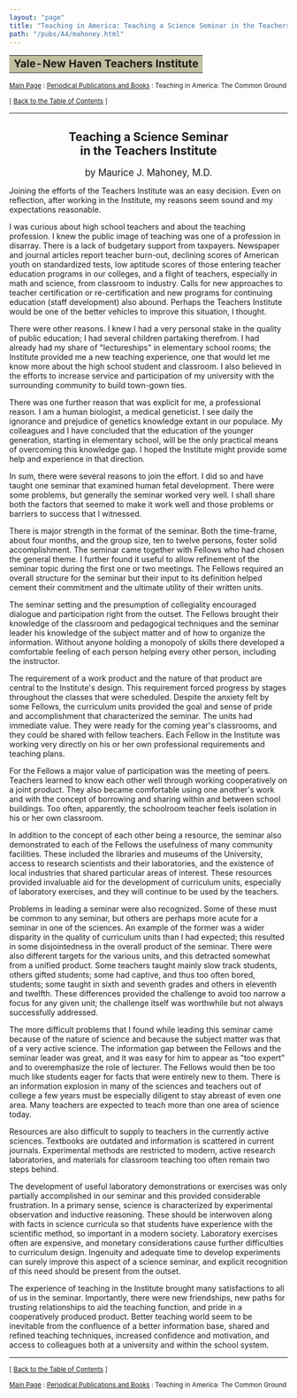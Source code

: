 ```yaml
---
layout: "page"
title: "Teaching in America: Teaching a Science Seminar in the Teachers Institute"
path: "/pubs/A4/mahoney.html"
---
```

<main>
<table border="0" width="100%">
<tbody><tr><td bgcolor="#C0C0A0"><b><big>Yale-New Haven Teachers Institute</big></b></td></tr>
</tbody></table>
<p><small><a href="..\..\">Main Page</a> : <a href="..\">Periodical Publications and Books</a> : Teaching in America: The Common Ground</small></p>
<p><small>[ <a href=".\">Back to the Table of Contents</a> ]</small></p>
<hr/>
<h2 align="CENTER">Teaching a Science Seminar<br/>
in the Teachers Institute</h2>
<p align="CENTER"><big>by Maurice J. Mahoney, M.D.</big></p>
<p>Joining the efforts of the Teachers Institute was an easy 
decision. Even on reflection, after working in the Institute, my reasons 
seem sound and my expectations reasonable.</p>
<p>I was curious about high school teachers and about the teaching 
profession. I knew the public image of teaching was one of a profession in 
disarray. There is a lack of budgetary support from taxpayers. Newspaper 
and journal articles report teacher burn-out, declining scores of American 
youth on standardized tests, low aptitude scores of those entering teacher 
education programs in our colleges, and a flight of teachers, especially in 
math and science, from classroom to industry. Calls for new approaches to 
teacher certification or re-certification and new programs for continuing 
education (staff development) also abound. Perhaps the Teachers Institute 
would be one of the better vehicles to improve this situation, I 
thought.</p>
<p>There were other reasons. I knew I had a very personal stake in the 
quality of public education; I had several children partaking therefrom. I 
had already had my share of "lectureships" in elementary school rooms; the 
Institute provided me a new teaching experience, one that would let me know 
more about the high school student and classroom. I also believed in the 
efforts to increase service and participation of my university with the 
surrounding community to build town-gown ties.</p>
<p>There was one further reason that was explicit for me, a professional 
reason. I am a human biologist, a medical geneticist. I see daily the 
ignorance and prejudice of genetics knowledge extant in our populace. My 
colleagues and I have concluded that the education of the younger 
generation, starting in elementary school, will be the only practical means 
of overcoming this knowledge gap. I hoped the Institute might provide some 
help and experience in that direction.</p>
<p>In sum, there were several reasons to join the effort. I did so and have 
taught one seminar that examined human fetal development. There were some 
problems, but generally the seminar worked very well. I shall share both 
the factors that seemed to make it work well and those problems or barriers 
to success that I witnessed.</p>
<p>There is major strength in the format of the seminar. Both the 
time-frame, about four months, and the group size, ten to twelve persons, 
foster solid accomplishment. The seminar came together with Fellows who had 
chosen the general theme. I further found it useful to allow refinement of 
the seminar topic during the first one or two meetings. The Fellows 
required an overall structure for the seminar but their input to its 
definition helped cement their commitment and the ultimate utility of their 
written units.</p>
<p>The seminar setting and the presumption of collegiality encouraged 
dialogue and participation right from the outset. The Fellows brought their 
knowledge of the classroom and pedagogical techniques and the seminar 
leader his knowledge of the subject matter and of how to organize the 
information. Without anyone holding a monopoly of skills there developed a 
comfortable feeling of each person helping every other person, including 
the instructor.</p>
<p>The requirement of a work product and the nature of that product are 
central to the Institute's design. This requirement forced progress by 
stages throughout the classes that were scheduled. Despite the anxiety felt 
by some Fellows, the curriculum units provided the goal and sense of pride 
and accomplishment that characterized the seminar. The units had immediate 
value. They were ready for the coming year's classrooms, and they could be 
shared with fellow teachers. Each Fellow in the Institute was working very 
directly on his or her own professional requirements and teaching 
plans.</p>
<p>For the Fellows a major value of participation was the meeting of peers. 
Teachers learned to know each other well through working cooperatively on a 
joint product. They also became comfortable using one another's work and 
with the concept of borrowing and sharing within and between school 
buildings. Too often, apparently, the schoolroom teacher feels isolation in 
his or her own classroom.</p>
<p>In addition to the concept of each other being a resource, the seminar 
also demonstrated to each of the Fellows the usefulness of many community 
facilities. These included the libraries and museums of the University, 
access to research scientists and their laboratories, and the existence of 
local industries that shared particular areas of interest. These resources 
provided invaluable aid for the development of curriculum units, especially 
of laboratory exercises, and they will continue to be used by the 
teachers.</p>
<p>Problems in leading a seminar were also recognized. Some of these must 
be common to any seminar, but others are perhaps more acute for a seminar 
in one of the sciences. An example of the former was a wider disparity in 
the quality of curriculum units than I had expected; this resulted in some 
disjointedness in the overall product of the seminar. There were also 
different targets for the various units, and this detracted somewhat from a 
unified product. Some teachers taught mainly slow track students, others 
gifted students; some had captive, and thus too often bored, students; some 
taught in sixth and seventh grades and others in eleventh and twelfth. 
These differences provided the challenge to avoid too narrow a focus for 
any given unit; the challenge itself was worthwhile but not always 
successfully addressed.</p>
<p>The more difficult problems that I found while leading this seminar came 
because of the nature of science and because the subject matter was that of 
a very active science. The information gap between the Fellows and the 
seminar leader was great, and it was easy for him to appear as "too expert" 
and to overemphasize the role of lecturer. The Fellows would then be too 
much like students eager for facts that were entirely new to them. There is 
an information explosion in many of the sciences and teachers out of 
college a few years must be especially diligent to stay abreast of even one 
area. Many teachers are expected to teach more than one area of science 
today.</p>
<p>Resources are also difficult to supply to teachers in the currently 
active sciences. Textbooks are outdated and information is scattered in 
current journals. Experimental methods are restricted to modern, active 
research laboratories, and materials for classroom teaching too often 
remain two steps behind.</p>
<p>The development of useful laboratory demonstrations or exercises was 
only partially accomplished in our seminar and this provided considerable 
frustration. In a primary sense, science is characterized by experimental 
observation and inductive reasoning. These should be interwoven along with 
facts in science curricula so that students have experience with the 
scientific method, so important in a modern society. Laboratory exercises 
often are expensive, and monetary considerations cause further difficulties 
to curriculum design. Ingenuity and adequate time to develop experiments 
can surely improve this aspect of a science seminar, and explicit 
recognition of this need should be present from the outset.</p>
<p>The experience of teaching in the Institute brought many satisfactions 
to all of us in the seminar. Importantly, there were new friendships, new 
paths for trusting relationships to aid the teaching function, and pride in 
a cooperatively produced product. Better teaching world seem to be 
inevitable from the confluence of a better information base, shared and 
refined teaching techniques, increased confidence and motivation, and 
access to colleagues both at a university and within the school system.</p>
<hr/>
<p><small>[ <a href=".\">Back to the Table of Contents</a> ]</small></p>
<p><small><a href="..\..\">Main Page</a> : <a href="..\">Periodical Publications and Books</a> : Teaching in America: The Common Ground</small></p>
</main>
